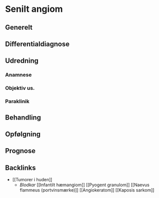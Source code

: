# Senilt angiom
## Generelt


## Differentialdiagnose


## Udredning
### Anamnese

### Objektiv us.

### Paraklinik

## Behandling


## Opfølgning


## Prognose


## Backlinks
* [[Tumorer i huden]]
	* *Blodkar*
	[[Infantilt hæmangiom]]
	[[Pyogent granulom]]
	[[Naevus flammeus (portvinsmærke)]]
	[[Angiokeratom]]
	[[Kaposis sarkom]]

<!-- #anki/tag/med/Derma #anki/deck/Medicine -->

<!-- {BearID:7242A5A5-CEB4-4A54-BA34-3651444DA889-51703-00006BB3E65B5D63} -->
